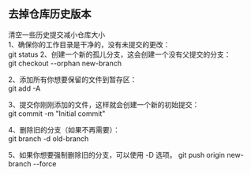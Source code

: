 ## 去掉仓库历史版本

清空一些历史提交减小仓库大小  
1、确保你的工作目录是干净的，没有未提交的更改：  
git status
2、创建一个新的孤儿分支，这会创建一个没有父提交的分支：   
git checkout --orphan new-branch

2、添加所有你想要保留的文件到暂存区：   
git add -A

3、提交你刚刚添加的文件，这样就会创建一个新的初始提交：   
git commit -m "Initial commit"

4、删除旧的分支（如果不再需要）：  
git branch -d old-branch

5、如果你想要强制删除旧的分支，可以使用 -D 选项。 
git push origin new-branch --force